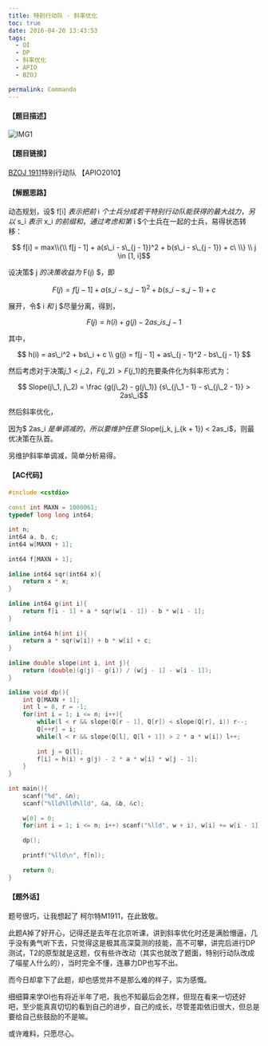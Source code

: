 ```yaml
---
title: 特别行动队 - 斜率优化
toc: true
date: 2016-04-20 13:43:53
tags:
  - OI
  - DP
  - 斜率优化
  - APIO
  - BZOJ

permalink: Commando
---
```


#### 【题目描述】
![IMG1](Commando-img-1.jpg)

#### 【题目链接】

[BZOJ 1911](http://www.lydsy.com/JudgeOnline/problem.php?id=1911)特别行动队 【APIO2010】

<!--more-->

#### 【解题思路】
动态规划，设$ f[i] $表示把前$ i $个士兵分成若干特别行动队能获得的最大战力，另以$ s\_i $表示$ x\_i $的前缀和，通过考虑和第$ i $个士兵在一起的士兵，易得状态转移：

$$ f[i] = max\\{\\ f[j - 1] + a(s\_i - s\_{j - 1})^2 + b(s\_i - s\_{j - 1}) + c\ \\} \\ j \in [1, i]$$

设决策$ j $的决策收益为$ F(j) $，即

$$ F(j) = f[j - 1] + a(s\_i - s\_{j - 1})^2 + b(s\_i - s\_{j - 1}) + c $$

展开，令$ i $和$ j $尽量分离，得到，

$$ F(j) = h(i) + g(j) - 2as\_is\_{j - 1} $$

其中，

$$
h(i) = as\_i^2 + bs\_i + c \\
g(j) = f[j - 1] + as\_{j - 1}^2 - bs\_{j - 1}
 $$

然后考虑对于决策$j\_1 < j\_2$，$F(j\_2) > F(j\_1)$的充要条件化为斜率形式为：

$$ Slope(j\_1, j\_2) = \frac {g(j\_2) - g(j\_1)} {s\_{j\_1 - 1} - s\_{j\_2 - 1}} > 2as\_i$$

然后斜率优化，

因为$ 2as\_i $是单调减的，所以要维护任意$ Slope(j\_k, j\_{k + 1}) < 2as\_i$，则最优决策在队首。

另维护斜率单调减，简单分析易得。

#### 【AC代码】

```c++
#include <cstdio>
 
const int MAXN = 1000061;
typedef long long int64;
 
int n;
int64 a, b, c;
int64 w[MAXN + 1];
 
int64 f[MAXN + 1];
 
inline int64 sqr(int64 x){
    return x * x;
}
 
inline int64 g(int i){
    return f[i - 1] + a * sqr(w[i - 1]) - b * w[i - 1];
}
 
inline int64 h(int i){
    return a * sqr(w[i]) + b * w[i] + c;
}
 
inline double slope(int i, int j){
    return (double)(g(j) - g(i)) / (w[j - 1] - w[i - 1]);
}

inline void dp(){
    int Q[MAXN + 1];
    int l = 0, r = -1;
    for(int i = 1; i <= n; i++){
        while(l < r && slope(Q[r - 1], Q[r]) < slope(Q[r], i)) r--;
        Q[++r] = i;
        while(l < r && slope(Q[l], Q[l + 1]) > 2 * a * w[i]) l++;
        
        int j = Q[l];
        f[i] = h(i) + g(j) - 2 * a * w[i] * w[j - 1];
    }
}
 
int main(){
    scanf("%d", &n);
    scanf("%lld%lld%lld", &a, &b, &c);
 
    w[0] = 0;
    for(int i = 1; i <= n; i++) scanf("%lld", w + i), w[i] += w[i - 1];
 
    dp();
 
    printf("%lld\n", f[n]);
 
    return 0;
}

```

#### 【题外话】

题号很巧，让我想起了 柯尔特M1911，在此致敬。

此题A掉了好开心，记得还是去年在北京听课，讲到斜率优化时还是满脸懵逼，几乎没有勇气听下去，只觉得这是极其高深莫测的技能，高不可攀，讲完后进行DP测试，T2的原型就是这题，仅有些许改动（其实也就改了题面，特别行动队改成了喵星人什么的），当时完全不懂，连暴力DP也写不出。

而今日却拿下了此题，却也感觉并不是那么难的样子，实为感慨。

细细算来学OI也有将近半年了吧，我也不知最后会怎样，但现在看来一切还好吧，至少能真真切切的看到自己的进步，自己的成长，尽管差距依旧很大，但总是要给自己些鼓励的不是嘛。

或许难料，只愿尽心。
